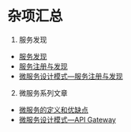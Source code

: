 # 杂项汇总

1. 服务发现

- [服务发现](https://zhuanlan.zhihu.com/p/32027014)
- [服务注册与发现](https://www.jianshu.com/p/c144a577f3d1)
- [微服务设计模式—服务注册与发现](https://zhuanlan.zhihu.com/p/31862384)

2. 微服务系列文章

- [微服务的定义和优缺点](https://zhuanlan.zhihu.com/p/31613331)
- [微服务设计模式—API Gateway](https://zhuanlan.zhihu.com/p/31769905)